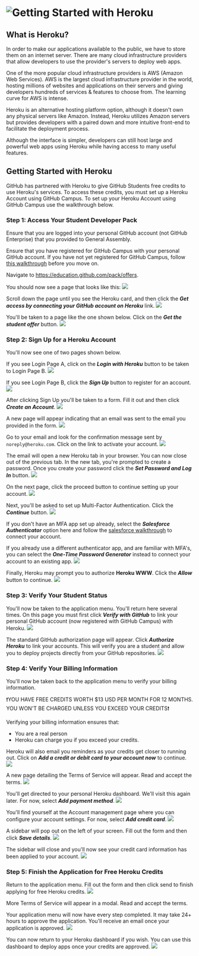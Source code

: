 # ![Getting Started with Heroku](./assets/hero.png)

## What is Heroku?

In order to make our applications available to the public, we have to store them on an internet server. There are many cloud infrastructure providers that allow developers to use the provider's servers to deploy web apps.

One of the more popular cloud infrastructure providers is AWS (Amazon Web Services). AWS is the largest cloud infrastructure provider in the world, hosting millions of websites and applications on their servers and giving developers hundreds of services & features to choose from. The learning curve for AWS is intense.

Heroku is an alternative hosting platform option, although it doesn't own any physical servers like Amazon. Instead, Heroku utilizes Amazon servers but provides developers with a paired down and more intuitive front-end to facilitate the deployment process.

Although the interface is simpler, developers can still host large and powerful web apps using Heroku while having access to many useful features.

## Getting Started with Heroku

GitHub has partnered with Heroku to give GitHub Students free credits to use Heroku's services. To access these credits, you must set up a Heroku Account using GitHub Campus. To set up your Heroku Account using GitHub Campus use the walkthrough below.

### Step 1: Access Your Student Developer Pack

Ensure that you are logged into your personal GitHub account (not GitHub Enterprise) that you provided to General Assembly.

Ensure that you have registered for GitHub Campus with your personal GitHub account. If you have not yet registered for GitHub Campus, follow [this walkthrough](../getting-started-with-github-campus/README.md) before you move on.

Navigate to https://education.github.com/pack/offers.

You should now see a page that looks like this:
<img src="./assets/heroku-1.png" />

Scroll down the page until you see the Heroku card, and then click the _**Get access by connecting your GitHub account on Heroku**_ link.
<img src="./assets/heroku-2.png" />

You'll be taken to a page like the one shown below. Click on the _**Get the student offer**_ button.
<img src="./assets/heroku-3.png" />

### Step 2: Sign Up for a Heroku Account

You'll now see one of two pages shown below.

If you see Login Page A, click on the _**Login with Heroku**_ button to be taken to Login Page B.
<img src="./assets/heroku-4-a.png" />

If you see Login Page B, click the _**Sign Up**_ button to register for an account.
<img src="./assets/heroku-4-b.png" />

After clicking Sign Up you'll be taken to a form. Fill it out and then click _**Create an Account**_.
<img src="./assets/heroku-5.png" />

A new page will appear indicating that an email was sent to the email you provided in the form.
<img src="./assets/heroku-6.png" />

Go to your email and look for the confirmation message sent by `noreply@heroku.com`. Click on the link to activate your account.
<img src="./assets/heroku-7.png" />

The email will open a new Heroku tab in your browser. You can now close out of the previous tab. In the new tab, you're prompted to create a password. Once you create your password click the _**Set Password and Log In**_ button.
<img src="./assets/heroku-8.png" />

On the next page, click the proceed button to continue setting up your account.
<img src="./assets/heroku-9.png" />

Next, you'll be asked to set up Multi-Factor Authentication. Click the _**Continue**_ button.
<img src="./assets/heroku-10.png" />

If you don't have an MFA app set up already, select the _**Salesforce Authenticator**_ option here and follow the [salesforce walkthrough](https://salesforce.vidyard.com/watch/JyZ_mibupf6sOzMwvhtA3g) to connect your account. 

If you already use a different authenticator app, and are familiar with MFA's, you can select the _**One-Time Password Generator**_ instead to connect your account to an existing app. 
<img src="./assets/heroku-11.png" />

Finally, Heroku may prompt you to authorize **Heroku WWW**. Click the _**Allow**_ button to continue. 
<img src="./assets/heroku-13.png" />

### Step 3: Verify Your Student Status

You'll now be taken to the application menu. You'll return here several times. On this page you must first click _**Verify with GitHub**_ to link your personal GitHub account (now registered with GitHub Campus) with Heroku.
<img src="./assets/heroku-14.png" />

The standard GitHub authorization page will appear. Click _**Authorize Heroku**_ to link your accounts. This will verify you are a student and allow you to deploy projects directly from your GitHub repositories.
 <img src="./assets/heroku-15.png" />

### Step 4: Verify Your Billing Information

You'll now be taken back to the application menu to verify your billing information.

❗YOU HAVE FREE CREDITS WORTH $13 USD PER MONTH FOR 12 MONTHS. YOU WON'T BE CHARGED UNLESS YOU EXCEED YOUR CREDITS❗

Verifying your billing information ensures that:

- You are a real person
- Heroku can charge you if you exceed your credits.

Heroku will also email you reminders as your credits get closer to running out.
Click on _**Add a credit or debit card to your account now**_ to continue.
 <img src="./assets/heroku-16.png" />

A new page detailing the Terms of Service will appear. Read and accept the terms.
 <img src="./assets/heroku-17.png" />

You'll get directed to your personal Heroku dashboard. We'll visit this again later. For now, select _**Add payment method**_.
 <img src="./assets/heroku-18.png" />

You'll find yourself at the Account management page where you can configure your account settings. For now, select _**Add credit card**_.
 <img src="./assets/heroku-19.png" />

A sidebar will pop out on the left of your screen. Fill out the form and then click _**Save details**_.
 <img src="./assets/heroku-20.png" />

The sidebar will close and you'll now see your credit card information has been applied to your account.
 <img src="./assets/heroku-21.png" />

### Step 5: Finish the Application for Free Heroku Credits

Return to the application menu. Fill out the form and then click send to finish applying for free Heroku credits.
 <img src="./assets/heroku-22.png" />

More Terms of Service will appear in a modal. Read and accept the terms. 

Your application menu will now have every step completed. It may take 24+ hours to approve the application. You'll receive an email once your application is approved.
 <img src="./assets/heroku-23.png" />


You can now return to your Heroku dashboard if you wish. You can use this dashboard to deploy apps once your credits are approved. 
<img src="./assets/heroku-24.png" />

